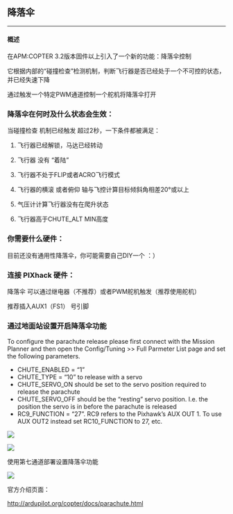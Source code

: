 ## 降落伞

---

#### 概述

在APM:COPTER 3.2版本固件以上引入了一个新的功能：降落伞控制

它根据内部的“碰撞检查”检测机制，判断飞行器是否已经处于一个不可控的状态，并已经失速下降

通过触发一个特定PWM通道控制一个舵机将降落伞打开

### 降落伞在何时及什么状态会生效：

当碰撞检查 机制已经触发 超过2秒，一下条件都被满足：

1. 飞行器已经解锁，马达已经转动

2. 飞行器 没有 “着陆”

3. 飞行器不处于FLIP或者ACRO飞行模式

4. 飞行器的横滚 或者俯仰 轴与飞控计算目标倾斜角相差20°或以上

5. 气压计计算飞行器没有在爬升状态

6. 飞行器高于CHUTE\_ALT MIN高度

### 你需要什么硬件：

目前还没有通用性降落伞，你可能需要自己DIY一个 ：）

### 连接 PIXhack 硬件：

降落伞 可以通过继电器（不推荐）或者PWM舵机触发（推荐使用舵机）

推荐插入AUX1（FS1） 号引脚

### 通过地面站设置开启降落伞功能

To configure the parachute release please first connect with the Mission Planner and then open the Config/Tuning &gt;&gt; Full Parmeter List page and set the following parameters.

* CHUTE\_ENABLED = “1”
* CHUTE\_TYPE = “10” to release with a servo
* CHUTE\_SERVO\_ON should be set to the servo position required to release the parachute
* CHUTE\_SERVO\_OFF should be the “resting” servo position. I.e. the position the servo is in before the parachute is released
* RC9\_FUNCTION = “27”. RC9 refers to the Pixhawk’s AUX OUT 1. To use AUX OUT2 instead set RC10\_FUNCTION to 27, etc.

![](/assets/Parachute_MPSetup1.png)

![](/assets/Parachute_MPSetup2.png)

使用第七通道部署设置降落伞功能

![](/assets/Parachute_MPSetup_Ch7.png)

官方介绍页面：

http://ardupilot.org/copter/docs/parachute.html

